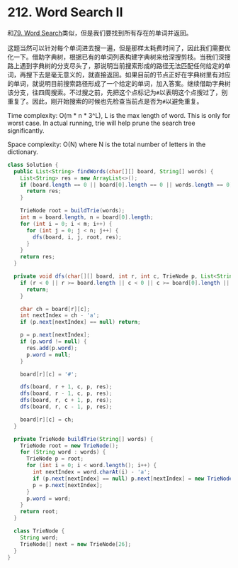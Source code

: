 # 212. Word Search II

和[79. Word Search](79-Word-Search.md)类似，但是我们要找到所有存在的单词并返回。

这题当然可以针对每个单词进去搜一遍，但是那样太耗费时间了，因此我们需要优化一下。借助字典树，根据已有的单词列表构建字典树来给深搜剪枝。当我们深搜路上遇到字典树的分支尽头了，那说明当前搜索形成的路径无法匹配任何给定的单词，再搜下去是毫无意义的，就直接返回。如果目前的节点正好在字典树里有对应的单词，就说明目前搜索路径形成了一个给定的单词，加入答案。继续借助字典树该分支，往四周搜索。不过搜之前，先把这个点标记为`#`以表明这个点搜过了，别重复了。因此，刚开始搜索的时候也先检查当前点是否为`#`以避免重复。

Time complexity: O(m * n * 3^L), L is the max length of word. This is only for worst case. In actual running, trie will help prune the search tree significantly.

Space complexity: O(N) where N is the total number of letters in the dictionary.

```java
class Solution {
  public List<String> findWords(char[][] board, String[] words) {
    List<String> res = new ArrayList<>();
    if (board.length == 0 || board[0].length == 0 || words.length == 0) {
      return res;
    }

    TrieNode root = buildTrie(words);
    int m = board.length, n = board[0].length;
    for (int i = 0; i < m; i++) {
      for (int j = 0; j < n; j++) {
        dfs(board, i, j, root, res);
      }
    }
    return res;
  }

  private void dfs(char[][] board, int r, int c, TrieNode p, List<String> res) {
    if (r < 0 || r >= board.length || c < 0 || c >= board[0].length || board[r][c] == '#') {
      return;
    }

    char ch = board[r][c];
    int nextIndex = ch - 'a';
    if (p.next[nextIndex] == null) return;

    p = p.next[nextIndex];
    if (p.word != null) {
      res.add(p.word);
      p.word = null;
    }

    board[r][c] = '#';

    dfs(board, r + 1, c, p, res);
    dfs(board, r - 1, c, p, res);
    dfs(board, r, c + 1, p, res);
    dfs(board, r, c - 1, p, res);

    board[r][c] = ch;
  }

  private TrieNode buildTrie(String[] words) {
    TrieNode root = new TrieNode();
    for (String word : words) {
      TrieNode p = root;
      for (int i = 0; i < word.length(); i++) {
        int nextIndex = word.charAt(i) - 'a';
        if (p.next[nextIndex] == null) p.next[nextIndex] = new TrieNode();
        p = p.next[nextIndex];
      }
      p.word = word;
    }
    return root;
  }

  class TrieNode {
    String word;
    TrieNode[] next = new TrieNode[26];
  }
}
```